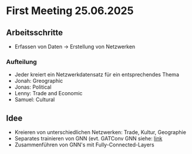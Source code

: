 # First Meeting 25.06.2025

## Arbeitsschritte

- Erfassen von Daten -> Erstellung von Netzwerken

### Aufteilung

- Jeder kreiert ein Netzwerkdatensatz für ein entsprechendes Thema
- Jonah:  Greographic
- Jonas:  Political
- Lenny:  Trade and Economic
- Samuel: Cultural

## Idee

- Kreieren von unterschiedlichen Netzwerken: Trade, Kultur, Geographie
- Separates trainieren von GNN (evt. GATConv GNN siehe: [link](https://medium.com/stanford-cs224w/incorporating-edge-features-into-graph-neural-networks-for-country-gdp-predictions-1d4dea68337d)
- Zusammenführen von GNN's mit Fully-Connected-Layers



